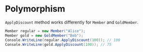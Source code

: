 # Polymorphism

`ApplyDiscount` method works differently for `Member` and `GoldMember`.
```csharp
Member regular = new Member("Alice");
Member gold = new GoldMember("Bob");
Console.WriteLine(regular.ApplyDiscount(100)); // 100
Console.WriteLine(gold.ApplyDiscount(100)); // 75
```
